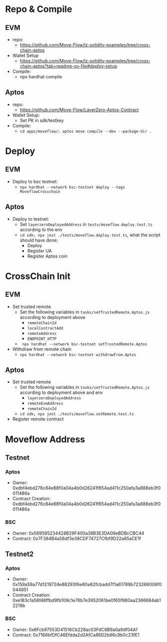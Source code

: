 # Repo & Compile
## EVM
* repo: 
  * https://github.com/Move-Flow/lz-solidity-examples/tree/cross-chain-aptos
* Wallet Setup
  * https://github.com/Move-Flow/lz-solidity-examples/tree/cross-chain-aptos?tab=readme-ov-file#deploy-setup
* Compile:
  * npx hardhat compile
## Aptos
* repo:
  * https://github.com/Move-Flow/LayerZero-Aptos-Contract
* Wallet Setup:
  * Set PK in sdk/testkey
* Compile:
  * `cd apps/moveflow/; aptos move compile --dev --package-dir .`

# Deploy
## EVM
* Deploy to bsc testnet:
  * `npx hardhat --network bsc-testnet deploy --tags MoveflowCrosschain`

## Aptos
* Deploy to testnet:
  * Set `layerzeroDeployedAddress` in `tests/moveflow.deploy.test.ts` according to the env
  * `cd sdk; npx jest ./tests/moveflow.deploy.test.ts`, what the script should have done:
    * Deploy
    * Register UA
    * Register Aptos coin 

# CrossChain Init
## EVM
* Set trusted remote
  * Set the following variables in `tasks/setTrustedRemote.Aptos.js` according to deployment above
    * `remoteChainId`
    * `localContractAdd`
    * `remoteAddress`
    * `ENDPOINT_HTTP`
  * ` npx hardhat --network bsc-testnet setTrustedRemote.Aptos`
* Withdraw from remote chain
  * `npx hardhat --network bsc-testnet withdrawFrom.Aptos`

## Aptos
* Set trusted remote
  * Set the following variables in `tasks/setTrustedRemote.Aptos.js` according to deployment above and env
    * `layerzeroDeployedAddress`
    * `remoteEvmAddress`
    * `remoteChainId`
  * `cd sdk; npx jest ./tests/moveflow.setRemote.test.ts`
* Register remote contract

# Moveflow Address
## Testnet
### Aptos
* Owner: 0xdbf4ebd276c84e88f0a04a4b0d26241f654ad411c250afa3a888eb3f0011486a
* Contract Creation: 0xdbf4ebd276c84e88f0a04a4b0d26241f654ad411c250afa3a888eb3f0011486a
### BSC
* Owner: 0x569595234428B29F400a38B3E3DA09eBDBcCBC44
* Contract: 0x7F384B4a58df3e38CDF74727Cfbf9D22a65aCE1f

## Testnet2
### Aptos
* Owner: 0x159a59a77d1219724e88293f6e60e82fcbadd7f1a61789b723266006f0044851
* Contract Creation: 0xe183c1a56f48ffbd9fb109c1e76b7e3952061be0f65f980aa2366684ab12219b

### BSC
* Owner: 0x6Fcb97553D41516Cb228ac03FdC8B9a0a9df04A1
* Contract: 0x7166bfDfC46Efdda2d2AfCa86D2b96c9b0c23fE1

